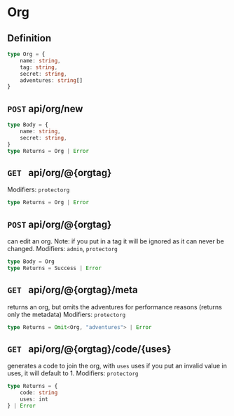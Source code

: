 # Org
## Definition
```ts
type Org = {
    name: string,
    tag: string,
    secret: string,
    adventures: string[]
}
```

## `POST` api/org/new
```ts
type Body = {
    name: string,
    secret: string,
}
type Returns = Org | Error
```

## `GET ` api/org/@{orgtag}
Modifiers: `protectorg`
```ts
type Returns = Org | Error
```

## `POST` api/org/@{orgtag}
can edit an org. Note: if you put in a tag it will be ignored as it can never be changed.
Modifiers: `admin`, `protectorg`
```ts
type Body = Org
type Returns = Success | Error
```

## `GET ` api/org/@{orgtag}/meta
returns an org, but omits the adventures for performance reasons (returns only the metadata)
Modifiers: `protectorg`
```ts
type Returns = Omit<Org, "adventures"> | Error
```

## `GET ` api/org/@{orgtag}/code/{uses}
generates a code to join the org, with `uses` uses
if you put an invalid value in uses, it will default to 1.
Modifiers: `protectorg`
```ts
type Returns = {
    code: string
    uses: int
} | Error
```